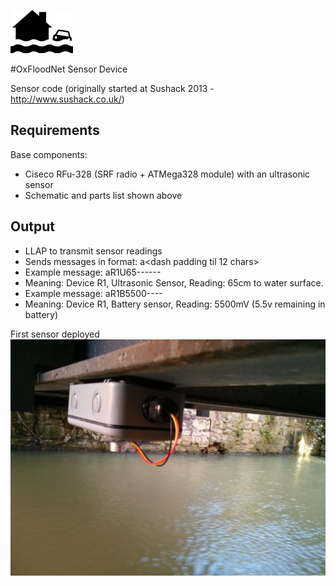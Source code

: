 ![](https://raw.githubusercontent.com/OxFloodNet/network/master/images/icon.png)

#OxFloodNet Sensor Device

Sensor code (originally started at Sushack 2013 - http://www.sushack.co.uk/)
## Requirements
Base components:
 * Ciseco RFu-328 (SRF radio + ATMega328 module) with an ultrasonic sensor
 * Schematic and parts list shown above 

## Output 
 * LLAP to transmit sensor readings
 * Sends messages in format: a<device ID><sensor ID><value><dash padding til 12 chars>
 * Example message: aR1U65------
 * Meaning: Device R1, Ultrasonic Sensor, Reading: 65cm to water surface.
 * Example message: aR1B5500----
 * Meaning: Device R1, Battery sensor, Reading: 5500mV (5.5v remaining in battery)
 
First sensor deployed
![](https://raw.githubusercontent.com/OxFloodNet/network/master/images/First-Sensor-Deployment.jpg)


